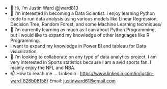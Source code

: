 - 👋 Hi, I’m Justin Ward @jward813
- 👀 I’m interested in becoming a Data Scientist. I enjoy learning Python code to run data analysis using various models like Linear Regression, Decision Tree, Random Forest, and some Machine Learning techniques/
- 🌱 I’m currently learning as much as I can about Python Programming, but I would like to expand my knowledge of other languages like R Programming.
- I want to expand my knowledge in Power BI and tableau for Data visualization.
- 💞️ I’m looking to collaborate on any type of data analytics project. I am very interested in Sports statistics because I am a avid sports fan. I mainly enjoy the NFL and NBA.
- 📫 How to reach me ...
Linkedin : https://www.linkedin.com/in/justin-ward-826b08158/  Email: justinward61@gmail.com

<!---
jward813/jward813 is a ✨ special ✨ repository because its `README.md` (this file) appears on your GitHub profile.
You can click the Preview link to take a look at your changes.
--->
